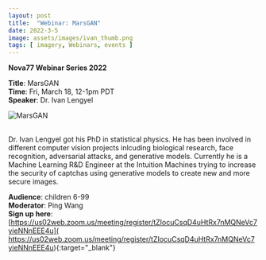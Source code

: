 ```yaml
---
layout: post
title:  "Webinar: MarsGAN"  
date: 2022-3-5  
image: assets/images/ivan_thumb.png  
tags: [ imagery, Webinars, events ]
---
```


**Nova77 Webinar Series 2022**

**Title**: MarsGAN  
**Time**: Fri, March 18, 12-1pm PDT  
**Speaker**: Dr. Ivan Lengyel


<div><img src="/assets/images/ivan.png" class="img-fluid" alt="MarsGAN" /></div><br>

Dr. Ivan Lengyel got his PhD in statistical physics. He has been involved in different computer vision projects inlcuding biological research, face recognition, adversarial attacks, and generative models. Currently he is a Machine Learning R&D Engineer at the Intuition Machines trying to increase the security of captchas using generative models to create new and more secure images.

**Audience**: children 6-99  
**Moderator**: Ping Wang  
**Sign up here**:  
[https://us02web.zoom.us/meeting/register/tZIocuCsqD4uHtRx7nMQNeVc7yieNNnEEE4u](
https://us02web.zoom.us/meeting/register/tZIocuCsqD4uHtRx7nMQNeVc7yieNNnEEE4u){:target="_blank"}

